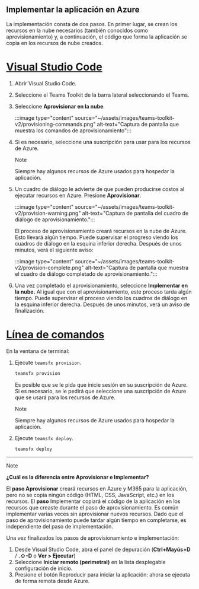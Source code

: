 ## <a name="deploy-your-app-to-azure"></a>Implementar la aplicación en Azure

La implementación consta de dos pasos.  En primer lugar, se crean los recursos en la nube necesarios (también conocidos como aprovisionamiento) y, a continuación, el código que forma la aplicación se copia en los recursos de nube creados.

# <a name="visual-studio-code"></a>[Visual Studio Code](#tab/vscode)

1. Abrir Visual Studio Code.
1. Seleccione el Teams Toolkit de la barra lateral seleccionando el Teams.
1. Seleccione **Aprovisionar en la nube**.

   :::image type="content" source="~/assets/images/teams-toolkit-v2/provisioning-commands.png" alt-text="Captura de pantalla que muestra los comandos de aprovisionamiento":::

1. Si es necesario, seleccione una suscripción para usar para los recursos de Azure.

   > [!NOTE]
   > Siempre hay algunos recursos de Azure usados para hospedar la aplicación.

1. Un cuadro de diálogo le advierte de que pueden producirse costos al ejecutar recursos en Azure.  Presione **Aprovisionar**.

   :::image type="content" source="~/assets/images/teams-toolkit-v2/provision-warning.png" alt-text="Captura de pantalla del cuadro de diálogo de aprovisionamiento.":::

   El proceso de aprovisionamiento creará recursos en la nube de Azure.  Esto llevará algún tiempo.  Puede supervisar el progreso viendo los cuadros de diálogo en la esquina inferior derecha.  Después de unos minutos, verá el siguiente aviso:

   :::image type="content" source="~/assets/images/teams-toolkit-v2/provision-complete.png" alt-text="Captura de pantalla que muestra el cuadro de diálogo completado de aprovisionamiento.":::

1. Una vez completado el aprovisionamiento, seleccione **Implementar en la nube.**  Al igual que con el aprovisionamiento, este proceso tarda algún tiempo.  Puede supervisar el proceso viendo los cuadros de diálogo en la esquina inferior derecha. Después de unos minutos, verá un aviso de finalización.

# <a name="command-line"></a>[Línea de comandos](#tab/cli)

En la ventana de terminal:

1. Ejecute `teamsfx provision`.

   ``` bash
   teamsfx provision
   ```

   Es posible que se le pida que inicie sesión en su suscripción de Azure.  Si es necesario, se le pedirá que seleccione una suscripción de Azure que se usará para los recursos de Azure.

   > [!NOTE]
   > Siempre hay algunos recursos de Azure usados para hospedar la aplicación.

1. Ejecute `teamsfx deploy`.

   ``` bash
   teamsfx deploy
   ```

---

> [!NOTE]
> **¿Cuál es la diferencia entre Aprovisionar e Implementar?**
>
> El **paso Aprovisionar** creará recursos en Azure y M365 para la aplicación, pero no se copia ningún código (HTML, CSS, JavaScript, etc.) en los recursos.  El **paso** Implementar copiará el código de la aplicación en los recursos que creaste durante el paso de aprovisionamiento.  Es común implementar varias veces sin aprovisionar nuevos recursos. Dado que el paso de aprovisionamiento puede tardar algún tiempo en completarse, es independiente del paso de implementación.

Una vez finalizados los pasos de aprovisionamiento e implementación:

1. Desde Visual Studio Code, abra el panel de depuración (**Ctrl+Mayús+D**  /  **.⇧-D** o **Ver > Ejecutar**)
1. Seleccione **Iniciar remoto (perimetral)** en la lista desplegable configuración de inicio.
1. Presione el botón Reproducir para iniciar la aplicación: ahora se ejecuta de forma remota desde Azure.
